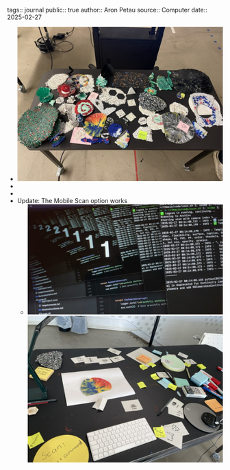 tags:: journal
public:: true
author:: Aron Petau
source:: Computer
date:: 2025-02-27

- ![Some Experimental outcomes](../assets/3323A588-43BF-4683-B63E-36E59F36DD86_1_105_c_1740863910471_0.jpeg)
-
-
- Update: The Mobile Scan option works
	- ![7EFEDEF3-F697-4D1F-A35E-641949FEC49F_1_105_c.jpeg](../assets/7EFEDEF3-F697-4D1F-A35E-641949FEC49F_1_105_c_1746709975419_0.jpeg) ![94ABCF4A-1F63-4C1E-B827-A0AAD1012C45_1_105_c.jpeg](../assets/94ABCF4A-1F63-4C1E-B827-A0AAD1012C45_1_105_c_1746709988544_0.jpeg)